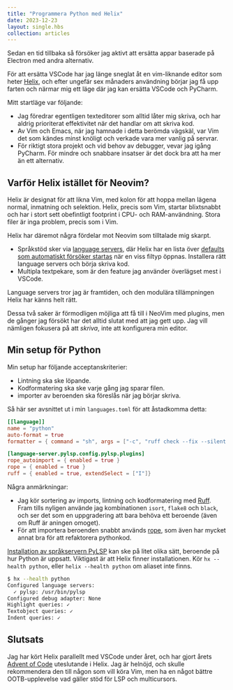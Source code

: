 ```yaml
---
title: "Programmera Python med Helix"
date: 2023-12-23
layout: single.hbs
collection: articles
---
```


Sedan en tid tillbaka så försöker jag aktivt att ersätta appar baserade på
Electron med andra alternativ.

För att ersätta VSCode har jag länge sneglat åt en vim-liknande editor som
heter [Helix][h], och efter ungefär sex månaders användning börjar jag få upp
farten och närmar mig ett läge där jag kan ersätta VSCode och PyCharm.

Mitt startläge var följande:

- Jag föredrar egentligen texteditorer som alltid låter mig skriva, och har
  aldrig prioriterat effektivitet när det handlar om att skriva kod.
- Av Vim och Emacs, när jag hamnade i detta berömda vägskäl, var Vim det som kändes
  minst knöligt och verkade vara mer vanlig på servrar.
- För riktigt stora projekt och vid behov av debugger, vevar jag igång PyCharm.
  För mindre och snabbare insatser är det dock bra att ha mer än ett alternativ.

## Varför Helix istället för Neovim?

Helix är designat för att likna Vim, med kolon för att hoppa mellan lägena normal,
inmatning och selektion. Helix, precis som Vim, startar blixtsnabbt och har
i stort sett obefintligt footprint i CPU- och RAM-användning. Stora filer är inga
problem, precis som i Vim.

Helix har däremot några fördelar mot Neovim som tilltalade mig skarpt.

- Språkstöd sker via [language servers][ls], där Helix har en lista över [defaults som
  automatiskt försöker startas][dl] när en viss filtyp öppnas. Installera
  rätt language servers och börja skriva kod.
- Multipla textpekare, som är den feature jag använder överlägset mest i VSCode.

Language servers tror jag är framtiden, och den modulära tillämpningen Helix har
känns helt rätt.

Dessa två saker är förmodligen möjliga att få till i NeoVim med plugins, men de gånger
jag försökt har det alltid slutat med att jag gett upp. Jag vill nämligen fokusera på
att _skriva_, inte att konfigurera min editor.

## Min setup för Python

Min setup har följande acceptanskriterier:

- Lintning ska ske löpande.
- Kodformatering ska ske varje gång jag sparar filen.
- importer av beroenden ska föreslås när jag börjar skriva.

Så här ser avsnittet ut i min `languages.toml` för att åstadkomma detta:

```toml
[[language]]
name = "python"
auto-format = true
formatter = { command = "sh", args = ["-c", "ruff check --fix --silent - | ruff format - | ruff --select I --fix --silent -"] }

[language-server.pylsp.config.pylsp.plugins]
rope_autoimport = { enabled = true }
rope = { enabled = true }
ruff = { enabled = true, extendSelect = ["I"]}
```

Några anmärkningar:

- Jag kör sortering av imports, lintning och kodformatering med [Ruff][r]. Fram tills
  nyligen använde jag kombinationen `isort`, `flake8` och `black`, och ser det som en
  uppgradering att bara behöva ett beroende (även om Ruff är aningen omoget).
- För att importera beroenden snabbt används [rope][rp], som även har mycket annat
  bra för att refaktorera pythonkod.

[Installation av språkservern PyLSP][plsp] kan ske på litet olika sätt, beroende på hur Python är
uppsatt. Viktigast är att Helix finner installationen. Kör `hx --health python`, eller
`helix --health python` om aliaset inte finns.

```sh
$ hx --health python
Configured language servers:
  ✓ pylsp: /usr/bin/pylsp
Configured debug adapter: None
Highlight queries: ✓
Textobject queries: ✓
Indent queries: ✓
```

## Slutsats

Jag har kört Helix parallellt med VSCode under året, och har gjort årets [Advent of Code][aoc]
uteslutande i Helix. Jag är helnöjd, och skulle rekommendera den till någon som vill köra Vim,
men ha en något bättre OOTB-upplevelse vad gäller stöd för LSP och multicursors.

[h]: https://helix-editor.com/
[ls]: https://microsoft.github.io/language-server-protocol/
[dl]: https://github.com/helix-editor/helix/wiki/How-to-install-the-default-language-servers
[r]: https://docs.astral.sh/ruff/
[rp]: https://github.com/python-rope/rope
[aoc]: https://adventofcode.com
[plsp]: https://github.com/python-lsp/python-lsp-server
